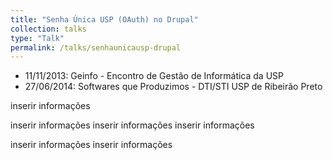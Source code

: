```yaml
---
title: "Senha Única USP (OAuth) no Drupal"
collection: talks
type: "Talk"
permalink: /talks/senhaunicausp-drupal
---
```


 - 11/11/2013: Geinfo - Encontro de Gestão de Informática da USP
 - 27/06/2014: Softwares que Produzimos - DTI/STI USP de Ribeirão Preto

inserir informações

inserir informações
inserir informações
inserir informações

inserir informações
inserir informações

